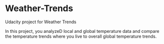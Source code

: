 # Weather-Trends
Udacity project for Weather Trends

In this project, you analyzeD local and global temperature data and compare the temperature trends where you live to overall global temperature trends.
